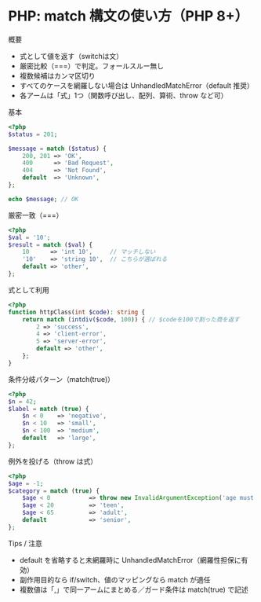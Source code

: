 # PHP: match 構文の使い方（PHP 8+）

概要
- 式として値を返す（switchは文）
- 厳密比較（===）で判定。フォールスルー無し
- 複数候補はカンマ区切り
- すべてのケースを網羅しない場合は UnhandledMatchError（default 推奨）
- 各アームは「式」1つ（関数呼び出し、配列、算術、throw など可）

基本
```php
<?php
$status = 201;

$message = match ($status) {
    200, 201 => 'OK',
    400      => 'Bad Request',
    404      => 'Not Found',
    default  => 'Unknown',
};

echo $message; // OK
```

厳密一致（===）
```php
<?php
$val = '10';
$result = match ($val) {
    10      => 'int 10',     // マッチしない
    '10'    => 'string 10',  // こちらが選ばれる
    default => 'other',
};
```

式として利用
```php
<?php
function httpClass(int $code): string {
    return match (intdiv($code, 100)) { // $codeを100で割った商を返す
        2 => 'success',
        4 => 'client-error',
        5 => 'server-error',
        default => 'other',
    };
}
```

条件分岐パターン（match(true)）
```php
<?php
$n = 42;
$label = match (true) {
    $n < 0    => 'negative',
    $n < 10   => 'small',
    $n < 100  => 'medium',
    default   => 'large',
};
```

例外を投げる（throw は式）
```php
<?php
$age = -1;
$category = match (true) {
    $age < 0           => throw new InvalidArgumentException('age must be >= 0'),
    $age < 20          => 'teen',
    $age < 65          => 'adult',
    default            => 'senior',
};
```

Tips / 注意
- default を省略すると未網羅時に UnhandledMatchError（網羅性担保に有効）
- 副作用目的なら if/switch、値のマッピングなら match が適任
- 複数値は「,」で同一アームにまとめる／ガード条件は match(true) で記述

